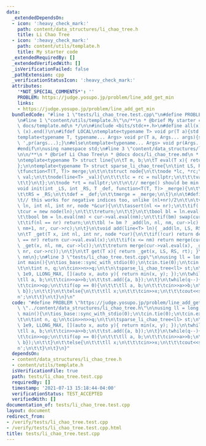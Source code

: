 ```yaml
---
data:
  _extendedDependsOn:
  - icon: ':heavy_check_mark:'
    path: content/data_structures/li_chao_tree.h
    title: Li Chao Tree
  - icon: ':heavy_check_mark:'
    path: content/utils/template.h
    title: My starter code
  _extendedRequiredBy: []
  _extendedVerifiedWith: []
  _isVerificationFailed: false
  _pathExtension: cpp
  _verificationStatusIcon: ':heavy_check_mark:'
  attributes:
    '*NOT_SPECIAL_COMMENTS*': ''
    PROBLEM: https://judge.yosupo.jp/problem/line_add_get_min
    links:
    - https://judge.yosupo.jp/problem/line_add_get_min
  bundledCode: "#line 1 \"tests/li_chao_tree.test.cpp\"\n#define PROBLEM \"https://judge.yosupo.jp/problem/line_add_get_min\"\
    \n#line 1 \"content/utils/template.h\"\n/**\n * @brief My starter code\n * @docs\
    \ docs/template.md\n */\n\n#include <bits/stdc++.h>\n#define all(x) (x).begin(),\
    \ (x).end()\n\n#ifdef LOCAL\ntemplate<typename T> void pr(T a){std::cerr<<a<<std::endl;}\n\
    template<typename T, typename... Args> void pr(T a, Args... args){std::cerr<<a<<'\
    \ ',pr(args...);}\n#else\ntemplate<typename... Args> void pr(Args... args){}\n\
    #endif\n\nusing namespace std;\n#line 3 \"content/data_structures/li_chao_tree.h\"\
    \n\n/**\n * @brief Li Chao Tree\n * @docs docs/li_chao_tree.md\n * @info\n */\n\
    \ntemplate<typename T> struct line{\n\tT m, b;\n\tT eval(T x){ return m*x + b;}\n\
    };\n\ntemplate<typename T> struct sparse_li_chao_tree{\n\tint LS, RS;\n\tT def;\n\
    \tfunction<T(T, T)> merge;\n\t\n\tstruct node{\n\t\tnode *lc, *rc;\n\t\tline<T>\
    \ val;\n\t\tnode(line<T> _val){\n\t\t\tlc = rc = nullptr;\n\t\t\tval = _val;\n\
    \t\t}\n\t};\n\tnode *rt = nullptr;\n\t\n\t// merge() should be min or max\n\t\
    void init(int _LS, int _RS, T _def, function<T(T, T)> _merge){\n\t\tLS = _LS;\n\
    \t\tRS = _RS;\n\t\tdef = _def;\n\t\tmerge = _merge;\n\t}\n\n\t#define nm (nl+(nr-nl)/2)\n\
    \t// this works for negative indices too, unlike (nl+nr)/2\n\t\n\tvoid _add(line<T>\
    \ ln, int nl, int nr, node *&cur){\n\t\tassert(nl <= nr);\n\t\tif(!cur){\n\t\t\
    \tcur = new node(ln);\n\t\t\treturn;\n\t\t}\n\t\tbool bl = ln.eval(nl) < cur->val.eval(nl);\n\
    \t\tbool bm = ln.eval(nm) < cur->val.eval(nm);\n\t\tif(bm) swap(cur->val, ln);\n\
    \t\tif(nl == nr) return;\n\t\tbl != bm ? _add(ln, nl, nm, cur->lc) : _add(ln,\
    \ nm+1, nr, cur->rc);\n\t}\n\tvoid add(line<T> ln){ _add(ln, LS, RS, rt); }\n\t\
    \n\tT _get(T x, int nl, int nr, node *cur){\n\t\tif(!cur) return def;\n\t\tif(nl\
    \ == nr) return cur->val.eval(x);\n\t\tif(x <= nm) return merge(cur->val.eval(x),\
    \ _get(x, nl, nm, cur->lc));\n\t\treturn merge(cur->val.eval(x), _get(x, nm+1,\
    \ nr, cur->rc));\n\t}\n\tT get(T x){ return _get(x, LS, RS, rt); }\n\n\t#undef\
    \ nm\n};\n#line 3 \"tests/li_chao_tree.test.cpp\"\n\nusing ll = long long;\n\n\
    int main(){\n\tios_base::sync_with_stdio(0);\n\tcin.tie(0);\n\tcin.exceptions(cin.failbit);\n\
    \t\n\tint n, q;\n\tcin>>n>>q;\n\t\n\tsparse_li_chao_tree<ll> st;\n\tst.init(-1e9,\
    \ 1e9, LLONG_MAX, [](auto x, auto y){ return min(x, y); });\n\twhile(n--){\n\t\
    \tll a, b;\n\t\tcin>>a>>b;\n\t\tst.add({a, b});\n\t}\n\twhile(q--){\n\t\tint op;\n\
    \t\tcin>>op;\n\t\tif(op == 0){\n\t\t\tll a, b;\n\t\t\tcin>>a>>b;\n\t\t\tst.add({a,\
    \ b});\n\t\t}\n\t\telse{\n\t\t\tll x;\n\t\t\tcin>>x;\n\t\t\tcout<<st.get(x)<<'\\\
    n';\n\t\t}\n\t}\n}\n"
  code: "#define PROBLEM \"https://judge.yosupo.jp/problem/line_add_get_min\"\n#include\
    \ \"../content/data_structures/li_chao_tree.h\"\n\nusing ll = long long;\n\nint\
    \ main(){\n\tios_base::sync_with_stdio(0);\n\tcin.tie(0);\n\tcin.exceptions(cin.failbit);\n\
    \t\n\tint n, q;\n\tcin>>n>>q;\n\t\n\tsparse_li_chao_tree<ll> st;\n\tst.init(-1e9,\
    \ 1e9, LLONG_MAX, [](auto x, auto y){ return min(x, y); });\n\twhile(n--){\n\t\
    \tll a, b;\n\t\tcin>>a>>b;\n\t\tst.add({a, b});\n\t}\n\twhile(q--){\n\t\tint op;\n\
    \t\tcin>>op;\n\t\tif(op == 0){\n\t\t\tll a, b;\n\t\t\tcin>>a>>b;\n\t\t\tst.add({a,\
    \ b});\n\t\t}\n\t\telse{\n\t\t\tll x;\n\t\t\tcin>>x;\n\t\t\tcout<<st.get(x)<<'\\\
    n';\n\t\t}\n\t}\n}"
  dependsOn:
  - content/data_structures/li_chao_tree.h
  - content/utils/template.h
  isVerificationFile: true
  path: tests/li_chao_tree.test.cpp
  requiredBy: []
  timestamp: '2021-07-13 15:18:44-04:00'
  verificationStatus: TEST_ACCEPTED
  verifiedWith: []
documentation_of: tests/li_chao_tree.test.cpp
layout: document
redirect_from:
- /verify/tests/li_chao_tree.test.cpp
- /verify/tests/li_chao_tree.test.cpp.html
title: tests/li_chao_tree.test.cpp
---
```

